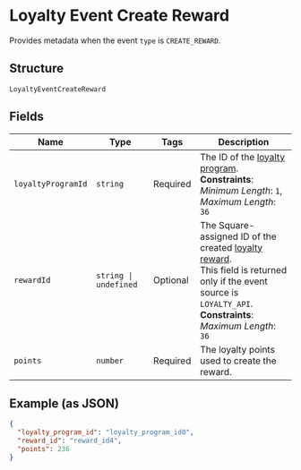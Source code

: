 
# Loyalty Event Create Reward

Provides metadata when the event `type` is `CREATE_REWARD`.

## Structure

`LoyaltyEventCreateReward`

## Fields

| Name | Type | Tags | Description |
|  --- | --- | --- | --- |
| `loyaltyProgramId` | `string` | Required | The ID of the [loyalty program](/doc/models/loyalty-program.md).<br>**Constraints**: *Minimum Length*: `1`, *Maximum Length*: `36` |
| `rewardId` | `string \| undefined` | Optional | The Square-assigned ID of the created [loyalty reward](/doc/models/loyalty-reward.md).<br>This field is returned only if the event source is `LOYALTY_API`.<br>**Constraints**: *Maximum Length*: `36` |
| `points` | `number` | Required | The loyalty points used to create the reward. |

## Example (as JSON)

```json
{
  "loyalty_program_id": "loyalty_program_id0",
  "reward_id": "reward_id4",
  "points": 236
}
```

